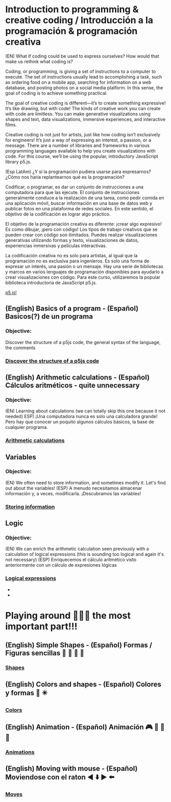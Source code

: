 # Introduction to programming & creative coding / Introducción a la programación & programación creativa

(EN) What if coding could be used to express ourselves? How would that make us rethink what coding is?

Coding, or programming, is giving a set of instructions to a computer to execute. The set of instructions usually lead to accomplishing a task, such as ordering food on a mobile app, searching for information on a web database, and posting photos on a social media platform. In this sense, the goal of coding is to achieve something practical.

The goal of creative coding is different—it’s to create something expressive! It’s like drawing, but with code! The kinds of creative work you can create with code are limitless. You can make generative visualizations using shapes and text, data visualizations, immersive experiences, and interactive films.

Creative coding is not just for artists, just like how coding isn’t exclusively for engineers! It’s just a way of expressing an interest, a passion, or a message. There are a number of libraries and frameworks in various programming languages available to help you create visualizations with code. For this course, we’ll be using the popular, introductory JavaScript library p5.js.


(Esp LatAm)
¿Y si la programación pudiera usarse para expresarnos? ¿Cómo nos haría replantearnos qué es la programación?

Codificar, o programar, es dar un conjunto de instrucciones a una computadora para que las ejecute. El conjunto de instrucciones generalmente conduce a la realización de una tarea, como pedir comida en una aplicación móvil, buscar información en una base de datos web y publicar fotos en una plataforma de redes sociales. En este sentido, el objetivo de la codificación es lograr algo práctico.

El objetivo de la programación creativa es diferente: ¡crear algo expresivo! Es como dibujar, ¡pero con código! Los tipos de trabajo creativos que se pueden crear con código son ilimitados. Puedes realizar visualizaciones generativas utilizando formas y texto, visualizaciones de datos, experiencias inmersivas y películas interactivas.

La codificación creativa no es solo para artistas, al igual que la programación no es exclusiva para ingenieros. Es solo una forma de expresar un interés, una pasión o un mensaje. Hay una serie de bibliotecas y marcos en varios lenguajes de programación disponibles para ayudarlo a crear visualizaciones con código. Para este curso, utilizaremos la popular biblioteca introductoria de JavaScript p5.js.

[p5.js!](https://p5js.org/)

## (English) Basics of a program - (Español) Basicos(?) de un programa 

### Objective: 
Discover the structure of a p5js code, the general syntax of the language, the comments

### [Discover the structure of a p5js code](https://editor.p5js.org/yadlra/sketches/JA5Eycait)



## (English) Arithmetic calculations - (Español) Cálculos aritméticos - quite unnecessary

### Objective: 
(EN) Learning about calculations (we can totally skip this one because it not needed) 
ESP) ¡Una computadora nunca es solo una calculadora grande! Pero hay que conocer un poquito algunos cálculos básicos, la base de cualquier programa.

### [Arithmetic calculations](https://editor.p5js.org/yadlra/sketches/etPTDNDww)

## Variables

### Objective: 
(EN) We often need to store information, and sometimes modify it. Let's find out about the variables! 
(ESP) A menudo necesitamos almacenar información y, a veces, modificarla. ¡Descubramos las variables!

### [Storing information](https://editor.p5js.org/yadlra/sketches/jAXljfqRW)

## Logic

### Objective:
(EN) We can enrich the arithmetic calculation seen previously with a calculation of logical expressions (this is sounding too logical and again it's not necessary)
(ESP) Enriquecemos el cálculo aritmético visto anteriormente con un cálculo de expresiones lógicas

### [Logical expressions](https://editor.p5js.org/yadlra/sketches/jwXGP2uVi)

*
*

# Playing around 👾👾👾 the most important part!!!

## (English) Simple Shapes - (Español) Formas / Figuras sencillas 🔵 🔶 🔺 🔳

### [Shapes](https://editor.p5js.org/yadlra/sketches/TxZE9D6Kx)
 

## (English) Colors and shapes - (Español) Colores y formas 🌈 ✴️

### [Colors](https://editor.p5js.org/yadlra/sketches/bTgVBgh4O)  


## (English) Animation - (Español) Animación 🎮 🎴 🎲 🎯

### [Animations](https://editor.p5js.org/yadlra/sketches/eivRCOIIF)   


## (English) Moving with mouse - (Español) Moviendose con el raton ◀️ ⬇️ ▶️ ⬅️ 

### [Moves](https://editor.p5js.org/yadlra/sketches/cGaenLC8)     





